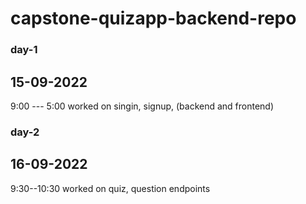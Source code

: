 # capstone-quizapp-backend-repo

### day-1

## 15-09-2022

9:00 --- 5:00 worked on singin, signup, (backend and frontend)

### day-2

## 16-09-2022

9:30--10:30 worked on quiz, question endpoints
